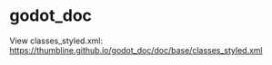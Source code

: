 # godot_doc

View classes_styled.xml:
https://thumbline.github.io/godot_doc/doc/base/classes_styled.xml